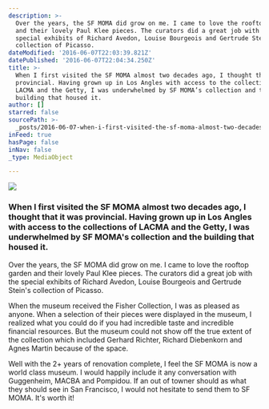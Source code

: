 ```yaml
---
description: >-
  Over the years, the SF MOMA did grow on me. I came to love the rooftop garden
  and their lovely Paul Klee pieces. The curators did a great job with the
  special exhibits of Richard Avedon, Louise Bourgeois and Gertrude Stein’s
  collection of Picasso.
dateModified: '2016-06-07T22:03:39.821Z'
datePublished: '2016-06-07T22:04:34.250Z'
title: >-
  When I first visited the SF MOMA almost two decades ago, I thought that it was
  provincial. Having grown up in Los Angles with access to the collections of
  LACMA and the Getty, I was underwhelmed by SF MOMA’s collection and the
  building that housed it.
author: []
starred: false
sourcePath: >-
  _posts/2016-06-07-when-i-first-visited-the-sf-moma-almost-two-decades-ago-i-t.md
inFeed: true
hasPage: false
inNav: false
_type: MediaObject

---
```

![](https://the-grid-user-content.s3-us-west-2.amazonaws.com/7785c17f-e05b-48c5-ba52-41cc4438e375.jpg)

### When I first visited the SF MOMA almost two decades ago, I thought that it was provincial. Having grown up in Los Angles with access to the collections of LACMA and the Getty, I was underwhelmed by SF MOMA's collection and the building that housed it.

Over the years, the SF MOMA did grow on me. I came to love the rooftop garden and their lovely Paul Klee pieces. The curators did a great job with the special exhibits of Richard Avedon, Louise Bourgeois and Gertrude Stein's collection of Picasso.

When the museum received the Fisher Collection, I was as pleased as anyone. When a selection of their pieces were displayed in the museum, I realized what you could do if you had incredible taste and incredible financial resources. But the museum could not show off the true extent of the collection which included Gerhard Richter, Richard Diebenkorn and Agnes Martin because of the space.

Well with the 2+ years of renovation complete, I feel the SF MOMA is now a world class museum. I would happily include it any conversation with Guggenheim, MACBA and Pompidou. If an out of towner should as what they should see in San Francisco, I would not hesitate to send them to SF MOMA. It's worth it!
